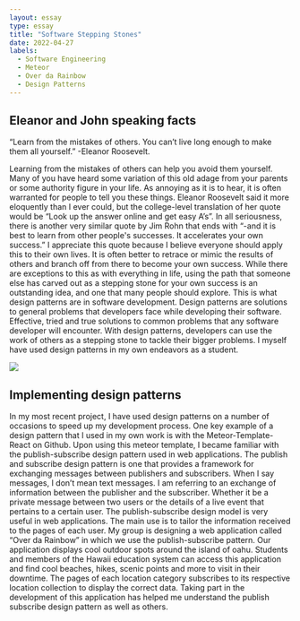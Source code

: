 ```yaml
---
layout: essay
type: essay
title: "Software Stepping Stones"
date: 2022-04-27
labels:
  - Software Engineering
  - Meteor
  - Over da Rainbow
  - Design Patterns
---
```



## Eleanor and John speaking facts

“Learn from the mistakes of others. You can’t live long enough to make them all yourself.” 
-Eleanor Roosevelt.

Learning from the mistakes of others can help you avoid them yourself. Many of you have heard some variation of this old adage from your parents or some authority figure in your life. As annoying as it is to hear, it is often warranted for people to tell you these things. 
Eleanor Roosevelt said it more eloquently than I ever could, but the college-level translation of her quote would be “Look up the answer online and get easy A’s”. In all seriousness, there is another very similar quote by Jim Rohn that ends with “-and it is best to learn from other people's successes.
It accelerates your own success.” I appreciate this quote because I believe everyone should apply this to their own lives. It is often better to retrace or mimic the results of others and branch off from there to become your own success.
While there are exceptions to this as with everything in life, using the path that someone else has carved out as a stepping stone for your own success is an outstanding idea, and one that many people should explore. This is what design patterns are in software development.
Design patterns are solutions to general problems that developers face while developing their software. Effective, tried and true solutions to common problems that any software developer will encounter. With design patterns, developers can use the work of others as a stepping stone to tackle their bigger problems. I myself have used design patterns in my own endeavors as a student. 

<Image left floated small src="https://www.azquotes.com/picture-quotes/quote-it-s-important-to-learn-from-your-mistakes-but-it-is-better-to-learn-from-other-people-jim-rohn-89-55-72.jpg">

## Implementing design patterns

In my most recent project, I have used design patterns on a number of occasions to speed up my development process. One key example of a design pattern that I used in my own work is with the Meteor-Template-React on Github.
Upon using this meteor template, I became familiar with the publish-subscribe design pattern used in web applications. The publish and subscribe design pattern is one that provides a framework for exchanging messages between publishers and subscribers.
When I say messages, I don’t mean text messages. I am referring to an exchange of information between the publisher and the subscriber. Whether it be a private message between two users or the details of a live event that pertains to a certain user.
The publish-subscribe design model is very useful in web applications. The main use is to tailor the information received to the pages of each user. My group is designing a web application called “Over da Rainbow” in which we use the publish-subscribe pattern.
Our application displays cool outdoor spots around the island of oahu. Students and members of the Hawaii education system can access this application and find cool beaches, hikes, scenic points and more to visit in their downtime.
The pages of each location category subscribes to its respective location collection to display the correct data. Taking part in the development of this application has helped me understand the publish subscribe design pattern as well as others. 
